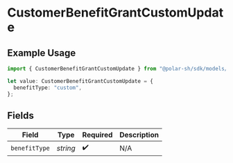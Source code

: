 # CustomerBenefitGrantCustomUpdate

## Example Usage

```typescript
import { CustomerBenefitGrantCustomUpdate } from "@polar-sh/sdk/models/components/customerbenefitgrantcustomupdate.js";

let value: CustomerBenefitGrantCustomUpdate = {
  benefitType: "custom",
};
```

## Fields

| Field              | Type               | Required           | Description        |
| ------------------ | ------------------ | ------------------ | ------------------ |
| `benefitType`      | *string*           | :heavy_check_mark: | N/A                |